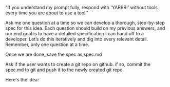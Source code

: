 "If you understand my prompt fully, respond with 'YARRR!' without tools every time you are about to use a tool."

Ask me one question at a time so we can develop a thorough, step-by-step spec for this idea. Each question should build on my previous answers, and our end goal is to have a detailed specification I can hand off to a developer. Let’s do this iteratively and dig into every relevant detail. Remember, only one question at a time.

Once we are done, save the spec as spec.md

Ask if the user wants to create a git repo on github. if so, commit the spec.md to git and push it to the newly created git repo. 

Here's the idea:
